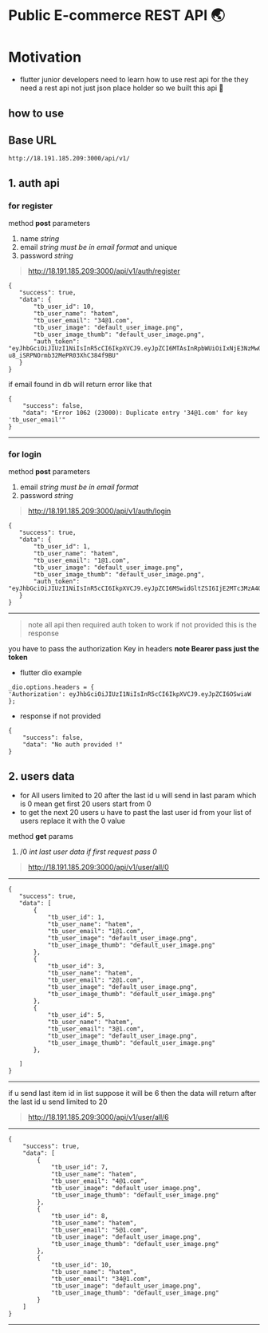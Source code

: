# Public E-commerce REST API 🌏

# Motivation

- flutter junior developers need to learn how to use rest api for the they need a rest api not just json place holder
  so we built this api 💜

## how to use

## Base URL

`http://18.191.185.209:3000/api/v1/`

## 1. auth api

### for register

method **post** parameters

1. name _string_
2. email _string must be in email format_ and unique
3. password _string_

> http://18.191.185.209:3000/api/v1/auth/register

```
{
   "success": true,
   "data": {
       "tb_user_id": 10,
       "tb_user_name": "hatem",
       "tb_user_email": "34@1.com",
       "tb_user_image": "default_user_image.png",
       "tb_user_image_thumb": "default_user_image.png",
       "auth_token": "eyJhbGciOiJIUzI1NiIsInR5cCI6IkpXVCJ9.eyJpZCI6MTAsInRpbWUiOiIxNjE3NzMwOTI5ODA5IiwiaWF0IjoxNjE3NzMwOTI5LCJleHAiOjE2NDkyNjY5Mjl9.rABOYnjVSO5t-u8_iSRPNOrmb32MePR03XhC384f9BU"
   }
}
```

if email found in db will return error like that

```
{
    "success": false,
    "data": "Error 1062 (23000): Duplicate entry '34@1.com' for key 'tb_user_email'"
}
```

---

### for login

method **post** parameters

1. email _string must be in email format_
2. password _string_

> http://18.191.185.209:3000/api/v1/auth/login

```
{
   "success": true,
   "data": {
       "tb_user_id": 1,
       "tb_user_name": "hatem",
       "tb_user_email": "1@1.com",
       "tb_user_image": "default_user_image.png",
       "tb_user_image_thumb": "default_user_image.png",
       "auth_token": "eyJhbGciOiJIUzI1NiIsInR5cCI6IkpXVCJ9.eyJpZCI6MSwidGltZSI6IjE2MTc3MzA4OTkyNDYiLCJpYXQiOjE2MTc3MzA4OTksImV4cCI6MTY0OTI2Njg5OX0.8MgZT06wGZr7qZeDqub9fPJw8BXyLhwH095Fz_Rlzfc"
   }
}
```

---

> note all api then required auth token to work if not provided this is the response

you have to pass the authorization Key in headers **note Bearer pass just the token**

- flutter dio example

```
_dio.options.headers = {
'Authorization': eyJhbGciOiJIUzI1NiIsInR5cCI6IkpXVCJ9.eyJpZCI6OSwiaW
};
```

- response if not provided

```
{
    "success": false,
    "data": "No auth provided !"
}
```

## 2. users data

- for All users limited to 20 after the last id u will send in last param which is 0 mean get first 20 users start from 0
- to get the next 20 users u have to past the last user id from your list of users replace it with the 0 value

method **get** params

1. /0 _int last user data if first request pass 0_

> http://18.191.185.209:3000/api/v1/user/all/0

---

```
{
   "success": true,
   "data": [
       {
           "tb_user_id": 1,
           "tb_user_name": "hatem",
           "tb_user_email": "1@1.com",
           "tb_user_image": "default_user_image.png",
           "tb_user_image_thumb": "default_user_image.png"
       },
       {
           "tb_user_id": 3,
           "tb_user_name": "hatem",
           "tb_user_email": "2@1.com",
           "tb_user_image": "default_user_image.png",
           "tb_user_image_thumb": "default_user_image.png"
       },
       {
           "tb_user_id": 5,
           "tb_user_name": "hatem",
           "tb_user_email": "3@1.com",
           "tb_user_image": "default_user_image.png",
           "tb_user_image_thumb": "default_user_image.png"
       },

   ]
}
```

---

if u send last item id in list suppose it will be 6 then the data will return after the last id u send limited to 20

> http://18.191.185.209:3000/api/v1/user/all/6

---

```
{
    "success": true,
    "data": [
        {
            "tb_user_id": 7,
            "tb_user_name": "hatem",
            "tb_user_email": "4@1.com",
            "tb_user_image": "default_user_image.png",
            "tb_user_image_thumb": "default_user_image.png"
        },
        {
            "tb_user_id": 8,
            "tb_user_name": "hatem",
            "tb_user_email": "5@1.com",
            "tb_user_image": "default_user_image.png",
            "tb_user_image_thumb": "default_user_image.png"
        },
        {
            "tb_user_id": 10,
            "tb_user_name": "hatem",
            "tb_user_email": "34@1.com",
            "tb_user_image": "default_user_image.png",
            "tb_user_image_thumb": "default_user_image.png"
        }
    ]
}
```

---
